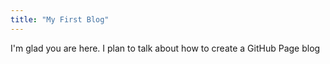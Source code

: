 ```yaml
---
title: "My First Blog"
---
```


I'm glad you are here. I plan to talk about how to create a GitHub Page blog
